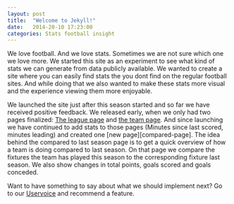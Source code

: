 ```yaml
---
layout: post
title:  "Welcome to Jekyll!"
date:   2014-20-10 17:23:00
categories: Stats football insight
---
```


We love football. And we love stats. Sometimes we are not sure which one we love more. We started this site as an experiment to see what kind of stats we
can generate from data publicly available. We wanted to create a site where you can easily find stats the you dont find on the regular football sites.
And while doing that we also wanted to make these stats more visual and the experience viewing them more enjoyable.

We launched the site just after this season started and so far we have received positive feedback. We released early, when we only had two pages finalized:
[The league page][league-page] and [the team page][team-page]. And since launching we have continued to add stats to those pages (Minutes since last scored, minutes leading)
and created one [new page][compared-page]. The idea behind the compared to last season page is to get a quick overview of how a team is doing compared to last season.
On that page we compare the fixtures the team has played this season to the corresponding fixture last season. We also show changes in total points, goals scored and goals conceded.

Want to have something to say about what we should implement next? Go to our [Uservoice][uv-page] and recommend a feature.

[league-page]: https://plstats.com
[team-page]:   http://plstats.com/#/Team/Liverpool
[compare-page]: http://plstats.com/#/ComparedToLastSeason/Chelsea
[uv-page]: plstats.uservoice.com